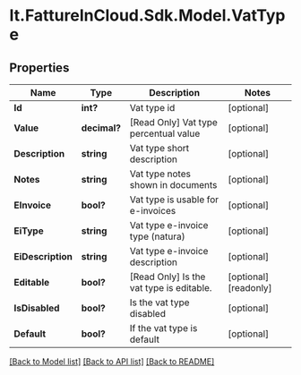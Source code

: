 # It.FattureInCloud.Sdk.Model.VatType

## Properties

Name | Type | Description | Notes
------------ | ------------- | ------------- | -------------
**Id** | **int?** | Vat type id | [optional] 
**Value** | **decimal?** | [Read Only] Vat type percentual value | [optional] 
**Description** | **string** | Vat type short description | [optional] 
**Notes** | **string** | Vat type notes shown in documents | [optional] 
**EInvoice** | **bool?** | Vat type is usable for e-invoices | [optional] 
**EiType** | **string** | Vat type e-invoice type (natura) | [optional] 
**EiDescription** | **string** | Vat type e-invoice description | [optional] 
**Editable** | **bool?** | [Read Only] Is the vat type is editable. | [optional] [readonly] 
**IsDisabled** | **bool?** | Is the vat type disabled | [optional] 
**Default** | **bool?** | If the vat type is default | [optional] 

[[Back to Model list]](../README.md#documentation-for-models) [[Back to API list]](../README.md#documentation-for-api-endpoints) [[Back to README]](../README.md)

